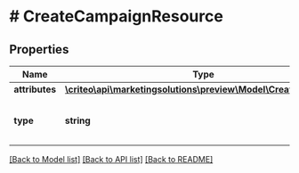 # # CreateCampaignResource

## Properties

Name | Type | Description | Notes
------------ | ------------- | ------------- | -------------
**attributes** | [**\criteo\api\marketingsolutions\preview\Model\CreateCampaign**](CreateCampaign.md) |  | [optional]
**type** | **string** | Canonical type name of the entity | [optional]

[[Back to Model list]](../../README.md#models) [[Back to API list]](../../README.md#endpoints) [[Back to README]](../../README.md)
